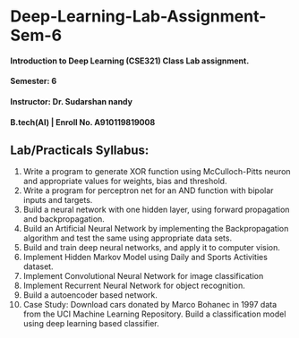 # Deep-Learning-Lab-Assignment-Sem-6

#### Introduction to Deep Learning (CSE321) Class Lab assignment. 
#### Semester: 6 
#### Instructor: Dr. Sudarshan nandy  
#### B.tech(AI) | Enroll No. A910119819008

## Lab/Practicals Syllabus:

1. Write a program to generate XOR function using McCulloch-Pitts neuron and appropriate values for weights, bias and threshold.
2. Write a program for perceptron net for an AND function with bipolar inputs and targets.
3. Build a neural network with one hidden layer, using forward propagation and backpropagation.
4. Build an Artificial Neural Network by implementing the Backpropagation algorithm and test the same using appropriate data sets.
5. Build and train deep neural networks, and apply it to computer vision.
6. Implement Hidden Markov Model using Daily and Sports Activities dataset.
7. Implement Convolutional Neural Network for image classification
8. Implement Recurrent Neural Network for object recognition.
9. Build a autoencoder based network.
10. Case Study: Download cars donated by Marco Bohanec in 1997 data from the UCI Machine Learning Repository. Build a classification model using deep learning based classifier.



